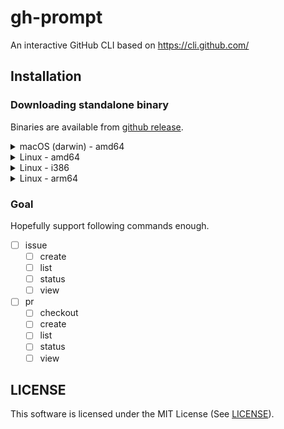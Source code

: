 # gh-prompt

An interactive GitHub CLI based on https://cli.github.com/

## Installation

### Downloading standalone binary

Binaries are available from [github release](https://github.com/c-bata/gh-prompt/releases).

<details>
<summary>macOS (darwin) - amd64</summary>

```
wget https://github.com/c-bata/gh-prompt/releases/download/v0.1.0/gh-prompt_v0.1.0_darwin_amd64.zip
unzip gh-prompt_v0.1.0_darwin_amd64.zip
chmod +x gh-prompt
sudo mv ./gh-prompt /usr/local/bin/gh-prompt
```

</details>

<details>
<summary>Linux - amd64</summary>

```
wget https://github.com/c-bata/gh-prompt/releases/download/v0.1.0/gh-prompt_v0.1.0_linux_amd64.zip
unzip gh-prompt_v0.1.0_linux_amd64.zip
chmod +x gh-prompt
sudo mv ./gh-prompt /usr/local/bin/gh-prompt
```

</details>


<details>
<summary>Linux - i386</summary>

```
wget https://github.com/c-bata/gh-prompt/releases/download/v0.1.0/gh-prompt_v0.1.0_linux_386.zip
unzip gh-prompt_v0.1.0_linux_386.zip
chmod +x gh-prompt
sudo mv ./gh-prompt /usr/local/bin/gh-prompt
```

</details>

<details>
<summary>Linux - arm64</summary>

```
wget https://github.com/c-bata/gh-prompt/releases/download/v0.1.0/gh-prompt_v0.1.0_linux_arm64.zip
unzip gh-prompt_v0.1.0_linux_arm64.zip
chmod +x gh-prompt
sudo mv ./gh-prompt /usr/local/bin/gh-prompt
```

</details>


### Goal

Hopefully support following commands enough.

* [ ] issue
    * [ ] create
    * [ ] list
    * [ ] status
    * [ ] view
* [ ] pr
    * [ ] checkout
    * [ ] create
    * [ ] list
    * [ ] status
    * [ ] view

## LICENSE

This software is licensed under the MIT License (See [LICENSE](./LICENSE)).
